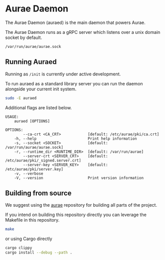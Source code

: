 # Aurae Daemon

The Aurae Daemon (auraed) is the main daemon that powers Aurae. 

The Aurae Daemon runs as a gRPC server which listens over a unix domain socket by default.

``` 
/var/run/aurae/aurae.sock
```

## Running Auraed 

Running as `/init` is currently under active development.

To run auraed as a standard library server you can run the daemon alongside your current init system.

```bash 
sudo -E auraed
```

Additional flags are listed below.

```
USAGE:
    auraed [OPTIONS]

OPTIONS:
        --ca-crt <CA_CRT>            [default: /etc/aurae/pki/ca.crt]
    -h, --help                       Print help information
    -s, --socket <SOCKET>            [default: /var/run/aurae/aurae.sock]
    -r, --runtime_dir <RUNTIME_DIR>  [default: /var/run/aurae]
        --server-crt <SERVER_CRT>    [default: /etc/aurae/pki/_signed.server.crt]
        --server-key <SERVER_KEY>    [default: /etc/aurae/pki/server.key]
    -v, --verbose
    -V, --version                    Print version information

```

## Building from source

We suggest using the [aurae](https://github.com/aurae-runtime/aurae) repository for building all parts of the project.

If you intend on building this repository directly you can leverage the Makefile in this repository.

```bash
make
```

or using Cargo directly

```bash
cargo clippy
cargo install --debug --path .
```


